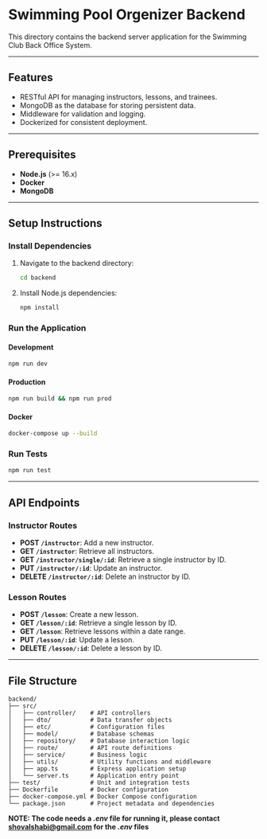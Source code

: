 # Swimming Pool Orgenizer Backend

This directory contains the backend server application for the Swimming Club Back Office System.

---

## Features

- RESTful API for managing instructors, lessons, and trainees.
- MongoDB as the database for storing persistent data.
- Middleware for validation and logging.
- Dockerized for consistent deployment.

---

## Prerequisites

- **Node.js** (>= 16.x)
- **Docker**
- **MongoDB**

---

## Setup Instructions

### Install Dependencies

1. Navigate to the backend directory:

   ```bash
   cd backend
   ```

2. Install Node.js dependencies:
   ```bash
   npm install
   ```

### Run the Application

#### Development

```bash
npm run dev
```

#### Production

```bash
npm run build && npm run prod
```

#### Docker

```bash
docker-compose up --build
```

### Run Tests

```bash
npm run test
```

---

## API Endpoints

### Instructor Routes

- **POST `/instructor`**: Add a new instructor.
- **GET `/instructor`**: Retrieve all instructors.
- **GET `/instructor/single/:id`**: Retrieve a single instructor by ID.
- **PUT `/instructor/:id`**: Update an instructor.
- **DELETE `/instructor/:id`**: Delete an instructor by ID.

### Lesson Routes

- **POST `/lesson`**: Create a new lesson.
- **GET `/lesson/:id`**: Retrieve a single lesson by ID.
- **GET `/lesson`**: Retrieve lessons within a date range.
- **PUT `/lesson/:id`**: Update a lesson.
- **DELETE `/lesson/:id`**: Delete a lesson by ID.

---

## File Structure

```plaintext
backend/
├── src/
│   ├── controller/    # API controllers
│   ├── dto/           # Data transfer objects
│   ├── etc/           # Configuration files
│   ├── model/         # Database schemas
│   ├── repository/    # Database interaction logic
│   ├── route/         # API route definitions
│   ├── service/       # Business logic
│   ├── utils/         # Utility functions and middleware
│   ├── app.ts         # Express application setup
│   └── server.ts      # Application entry point
├── test/              # Unit and integration tests
├── Dockerfile         # Docker configuration
├── docker-compose.yml # Docker Compose configuration
└── package.json       # Project metadata and dependencies
```

**NOTE: The code needs a _.env_ file for running it, please contact [shovalshabi\@gmail.com](mailto:shovalshabi@gmail.com?subject=Request%20for%20ENV%20files) for the _.env_ files**
